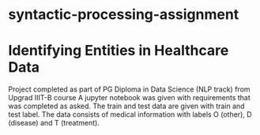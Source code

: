 # syntactic-processing-assignment
# Identifying Entities in Healthcare Data

Project completed as part of PG Diploma in Data Science (NLP track) from Upgrad IIIT-B course
A jupyter notebook was given with requirements that was completed as asked.
The train and test data are given with train and test label.
The data consists of medical information with labels O (other), D (disease) and T (treatment).
